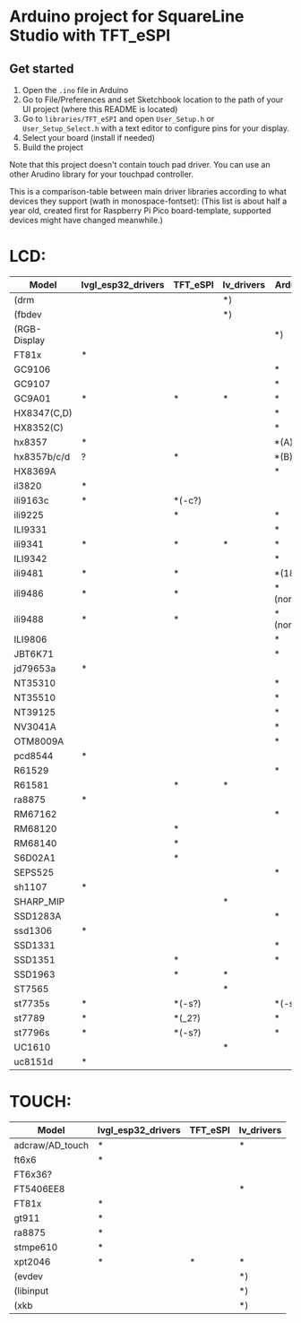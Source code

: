 # Arduino project for SquareLine Studio with TFT_eSPI

## Get started

1. Open the `.ino` file in Arduino
2. Go to File/Preferences and set Sketchbook location to the path of your UI project (where this README is located)
3. Go to `libraries/TFT_eSPI` and open `User_Setup.h` or `User_Setup_Select.h` with a text editor to configure pins for your display.
4. Select your board (install if needed)
5. Build the project

Note that this project doesn't contain touch pad driver. You can use an other Arudino library for your touchpad controller.

This is a comparison-table between main driver libraries according to what devices they support (wath in monospace-fontset):
(This list is about half a year old, created first for Raspberry Pi Pico board-template, supported devices might have changed meanwhile.)

LCD:
====

| Model    |lvgl_esp32_drivers|  TFT_eSPI   |    lv_drivers   |   Arduino-GFX       |
|------    |----------------- | ----------- | --------------- | ------------------- |
| (drm         |              |             |        *)       |                     |
| (fbdev       |              |             |        *)       |                     |
| (RGB-Display |              |             |                 |     *)              |
| FT81x        |  *           |             |                 |                     |
| GC9106       |              |             |                 |     *               |
| GC9107       |              |             |                 |     *               |
| GC9A01       |  *           |     *       |        *        |     *               |
| HX8347(C,D)  |              |             |                 |     *               |
| HX8352(C)    |              |             |                 |     *               |
| hx8357       |  *           |             |                 |     *(A)            |
| hx8357b/c/d  |  ?           |     *       |                 |     *(B)            |
| HX8369A      |              |             |                 |     *               |
| il3820       |  *           |             |                 |                     |
| ili9163c     |  *           |     *(-c?)  |                 |                     |
| ili9225      |              |     *       |                 |     *               |
| ILI9331      |              |             |                 |     *               |
| ili9341      |  *           |     *       |       *         |     *               |
| ILI9342      |              |             |                 |     *               |
| ili9481      |  *           |     *       |                 |     *(18bit)        |
| ili9486      |  *           |     *       |                 |     *(normal,18bit) |
| ili9488      |  *           |     *       |                 |     *(normal,18bit) |
| ILI9806      |              |             |                 |     *               |
| JBT6K71      |              |             |                 |     *               |
| jd79653a     |  *           |             |                 |                     |
| NT35310      |              |             |                 |     *               |
| NT35510      |              |             |                 |     *               |
| NT39125      |              |             |                 |     *               |
| NV3041A      |              |             |                 |     *               |
| OTM8009A     |              |             |                 |     *               |
| pcd8544      |  *           |             |                 |                     |
| R61529       |              |             |                 |     *               |
| R61581       |              |     *       |       *         |                     |
| ra8875       |  *           |             |                 |                     |
| RM67162      |              |             |                 |     *               |
| RM68120      |              |     *       |                 |                     |
| RM68140      |              |     *       |                 |                     |
| S6D02A1      |              |     *       |                 |                     |
| SEPS525      |              |             |                 |     *               |
| sh1107       |  *           |             |                 |                     |
| SHARP_MIP    |              |             |       *         |                     |
| SSD1283A     |              |             |                 |     *               |
| ssd1306      |  *           |             |                 |                     |
| SSD1331      |              |             |                 |     *               |
| SSD1351      |              |     *       |                 |     *               |
| SSD1963      |              |     *       |       *         |                     |
| ST7565       |              |             |       *         |                     |
| st7735s      |  *           |     *(-s?)  |                 |     *(-s?)          |
| st7789       |  *           |     *(_2?)  |                 |     *               |
| st7796s      |  *           |     *(-s?)  |                 |     *               |
| UC1610       |              |             |       *         |                     |
| uc8151d      |  *           |             |                 |                     |

TOUCH:
======

| Model        |lvgl_esp32_drivers|  TFT_eSPI   |    lv_drivers  |
| -----        |------------------| ----------- | -------------- |
| adcraw/AD_touch |      *        |             |        *       |
| ft6x6           |      *        |             |                |
| FT6x36?         |               |             |                |
| FT5406EE8       |               |             |        *       |
| FT81x           |      *        |             |                |
| gt911           |      *        |             |                |
| ra8875          |      *        |             |                |
| stmpe610        |      *        |             |                |
| xpt2046         |      *        |      *      |        *       |
| (evdev          |               |             |        *)      |
| (libinput       |               |             |        *)      |
| (xkb            |               |             |        *)      |

